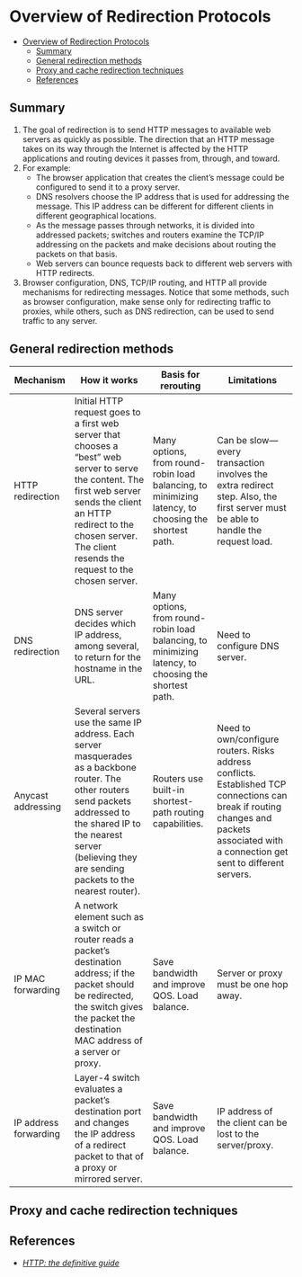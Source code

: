 # Overview of Redirection Protocols


<!-- TOC -->

- [Overview of Redirection Protocols](#overview-of-redirection-protocols)
    - [Summary](#summary)
    - [General redirection methods](#general-redirection-methods)
    - [Proxy and cache redirection techniques](#proxy-and-cache-redirection-techniques)
    - [References](#references)

<!-- /TOC -->


## Summary
1. The goal of redirection is to send HTTP messages to available web servers as quickly as possible. The direction that an HTTP message takes on its way through the Internet is affected by the HTTP applications and routing devices it passes from, through, and toward.
2. For example: 
    * The browser application that creates the client’s message could be configured to send it to a proxy server. 
    * DNS resolvers choose the IP address that is used for addressing the message. This IP address can be different for different clients in different geographical locations. 
    * As the message passes through networks, it is divided into addressed packets; switches and routers examine the TCP/IP addressing on the packets and make decisions about routing the packets on that basis. 
    * Web servers can bounce requests back to different web servers with HTTP redirects.
3. Browser configuration, DNS, TCP/IP routing, and HTTP all provide mechanisms for redirecting messages. Notice that some methods, such as browser configuration, make sense only for redirecting traffic to proxies, while others, such as DNS redirection, can be used to send traffic to any server.


## General redirection methods
<table>
    <thead>
        <tr>
            <th>Mechanism</th>
            <th>How it works</th>
            <th>Basis for rerouting</th>
            <th>Limitations</th>
        </tr>
    </thead>
    <tbody>
        <tr>
            <td>HTTP redirection</td>
            <td>Initial HTTP request goes to a first web server that chooses a “best” web server to serve the content. The first web
server sends the client an HTTP redirect to the chosen server. The client resends the request to the chosen server.</td>
            <td>Many options, from round-robin load balancing, to minimizing latency, to choosing the shortest path.</td>
            <td>Can be slow—every transaction involves the extra redirect step. Also, the first server must be able to handle the request load.</td>
        </tr>
        <tr>
            <td>DNS redirection</td>
            <td>DNS server decides which IP address, among several, to return for the hostname in the URL.</td>
            <td>Many options, from round-robin load balancing, to minimizing latency, to choosing the shortest path.</td>
            <td>Need to configure DNS server.</td>
        </tr>
        <tr>
            <td>Anycast addressing</td>
            <td>Several servers use the same IP address. Each server masquerades as a backbone router. The other routers send packets
addressed to the shared IP to the nearest server (believing they are sending packets to the nearest router).</td>
            <td>Routers use built-in shortest-path routing capabilities.</td>
            <td>Need to own/configure routers. Risks address conflicts. Established TCP connections can break if routing changes and packets associated with a connection get sent to different servers.</td>
        </tr>
        <tr>
            <td>IP MAC forwarding</td>
            <td>A network element such as a switch or router reads a packet’s destination address; if the packet should be redirected, the switch gives the packet the destination MAC address of a server or
proxy.</td>
            <td>Save bandwidth and improve QOS. Load balance.</td>
            <td>Server or proxy must be one hop away.</td>
        </tr>
        <tr>
            <td>IP address forwarding</td>
            <td>Layer-4 switch evaluates a packet’s destination port and changes the IP address of a redirect packet to that of a proxy or mirrored server.</td>
            <td>Save bandwidth and improve QOS. Load balance.</td>
            <td>IP address of the client can be lost to the server/proxy.</td>
        </tr>
    </tbody>
</table>


## Proxy and cache redirection techniques


## References
* [*HTTP: the definitive guide*](https://book.douban.com/subject/1440226/)